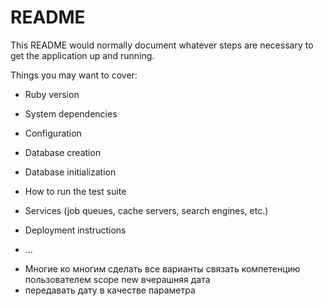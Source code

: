 # README

This README would normally document whatever steps are necessary to get the
application up and running.

Things you may want to cover:

* Ruby version

* System dependencies

* Configuration

* Database creation

* Database initialization

* How to run the test suite

* Services (job queues, cache servers, search engines, etc.)

* Deployment instructions

* ...
+ Многие ко многим сделать все варианты
связать компетенцию  пользователем
scope new вчерашняя дата 
+ передавать дату в качестве параметра 